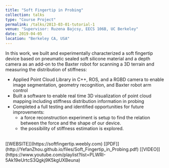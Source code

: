 ```yaml
---
title: "Soft Fingertip in Probing"
collection: talks
type: "Course Project"
permalink: /talks/2013-03-01-tutorial-1
venue: "Supervisor: Ruzena Bajcsy, EECS 106B, UC Berkeley"
date: 2019-04-05
location: "Berkeley CA, USA"
---
```


In this work, we built and experimentally characterized a soft fingertip device based on pneumatic sealed soft silicone material and a depth camera as an add-on to the Baxter robot for scanning a 3D terrain and measuring the distribution of stiffness:
* Applied Point Cloud Library in C++, ROS, and a RGBD camera to enable image segmentation, geometry recognition,
and Baxter robot arm control
* Built a software to enable real time 3D visualization of point cloud mapping including stiffness distribution information in probing
* Completed a full testing and identified opportunities for future improvements:
  * a force reconstruction experiment is setup to find the relation between the force and the shape of our device. 
  * the possibility of stiffness estimation is explored.<br/>
<br/> 
[[WEBSITE]](https://softfingertip.weebly.com) [[PDF]](http://YefanZhou.github.io/files/Soft_Fingertip_in_Probing.pdf) [[VIDEO]](https://www.youtube.com/playlist?list=PLWRI-5Ak19eUrtcS3Qgkj9K5kgUXBeuna)
